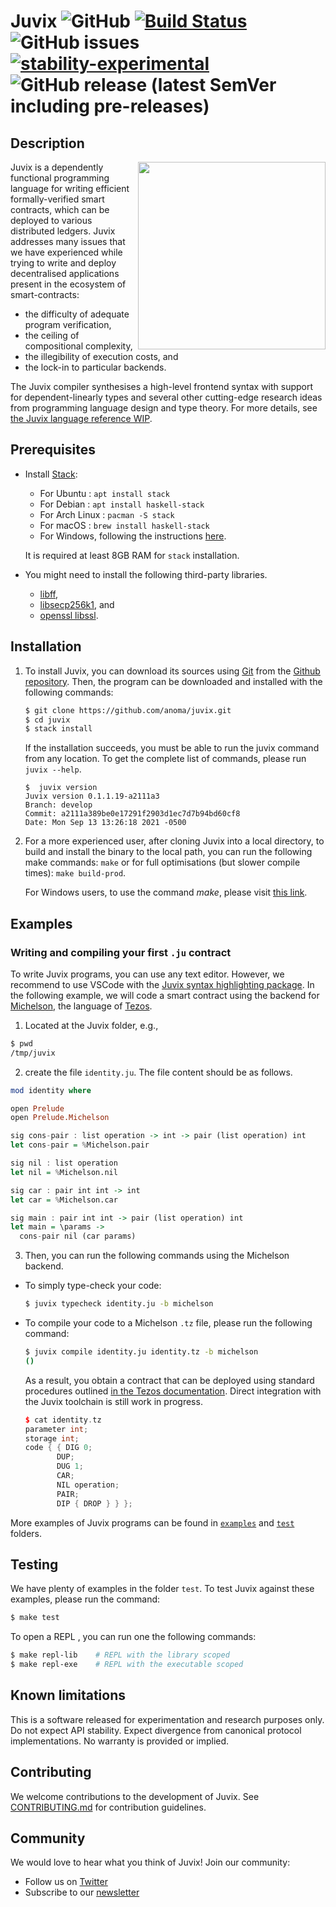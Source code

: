 Juvix ![GitHub](https://img.shields.io/github/license/anoma/juvix)
[![Build Status](https://ci.heliax.dev/api/badges/anoma/juvix/status.svg)](https://ci.heliax.dev/anoma/juvix)
![GitHub issues](https://img.shields.io/github/issues/anoma/juvix)
[![stability-experimental](https://img.shields.io/badge/stability-experimental-orange.svg)](https://github.com/mkenney/software-guides/blob/master/STABILITY-BADGES.md#experimental)
![GitHub release (latest SemVer including pre-releases)](https://img.shields.io/github/v/release/anoma/juvix?include_prereleases)
====

Description
-----------

<img align="right" width="300" height="300" src="Juvix_logo.png">

Juvix is a dependently functional programming language for writing
efficient formally-verified smart contracts, which can be
deployed to various distributed ledgers. Juvix addresses many issues that we have
experienced while trying to write and deploy decentralised
applications present in the ecosystem of smart-contracts: 
- the difficulty of
adequate program verification, 
- the ceiling of compositional
complexity, 
- the illegibility of execution costs, and
- the lock-in to
particular backends.

The Juvix compiler synthesises a high-level frontend syntax with
support for dependent-linearly types and several other cutting-edge
research ideas from programming language design and type theory. For
more details, see [the Juvix language
reference WIP](./doc/reference/language-reference.pdf).

Prerequisites
--------------

* Install [Stack](https://haskellstack.org):

  - For Ubuntu        : `apt install stack`
  - For Debian        : `apt install haskell-stack`
  - For Arch Linux    : `pacman -S stack`
  - For macOS : `brew install haskell-stack`
  - For Windows, following the instructions
  [here](https://docs.haskellstack.org/en/stable/install_and_upgrade/#windows).
  
  It is required at least 8GB RAM for `stack` installation.

* You might need to install the following third-party libraries.

  - [libff](https://github.com/scipr-lab/libff),
  - [libsecp256k1](https://github.com/bitcoin-core/secp256k1), and
  - [openssl libssl](https://wiki.openssl.org/index.php/Libssl_API).


Installation
------------

1. To install Juvix, you can download its sources using
   [Git](http://git-scm.com/) from the [Github
   repository](https://github.com/anoma/juvix.git). Then, the program
   can be downloaded and installed with the following commands:

   ````bash
   $ git clone https://github.com/anoma/juvix.git
   $ cd juvix
   $ stack install
   ````
   
   If the installation succeeds, you must be able to run the juvix command
   from any location. To get the complete list of commands, please run `juvix --help`.
   
   ```
   $  juvix version
   Juvix version 0.1.1.19-a2111a3
   Branch: develop
   Commit: a2111a389be0e17291f2903d1ec7d7b94bd60cf8
   Date: Mon Sep 13 13:26:18 2021 -0500
   ```

2. For a more experienced user, after cloning Juvix into a local
   directory, to build and install the binary to the local path, you
   can run the following make commands: `make` or for full optimisations
   (but slower compile times): `make build-prod`.

   For Windows users, to use the command *make*, please visit [this
   link](https://stackoverflow.com/questions/32127524/how-to-install-and-use-make-in-windows).
   

Examples
--------

### Writing and compiling your first `.ju` contract

To write Juvix programs, you can use any text editor. However, we
recommend to use VSCode with the [Juvix syntax highlighting
package](https://marketplace.visualstudio.com/items?itemName=metastate.language-juvix).
In the following example, we will code a smart contract using the backend for
[Michelson](https://www.michelson.org/), the language of [Tezos](https://tezos.com/).

1. Located at the Juvix folder, e.g.,

```bash
$ pwd
/tmp/juvix
```

2. create the file `identity.ju`. The file content should be as follows.

```haskell
mod identity where

open Prelude
open Prelude.Michelson

sig cons-pair : list operation -> int -> pair (list operation) int
let cons-pair = %Michelson.pair

sig nil : list operation
let nil = %Michelson.nil

sig car : pair int int -> int
let car = %Michelson.car

sig main : pair int int -> pair (list operation) int
let main = \params ->
  cons-pair nil (car params)
```

3. Then, you can run the following commands using the Michelson backend.

- To simply type-check your code:

  ```bash
  $ juvix typecheck identity.ju -b michelson
  ```

- To compile your code to a Michelson `.tz` file, please run the following command:

  ```bash
  $ juvix compile identity.ju identity.tz -b michelson
  ()
  ```
  
  As a result, you obtain a contract that can be deployed using
  standard procedures outlined [in the Tezos documentation](https://tezos.gitlab.io/alpha/cli-commands.html?highlight=originate).
  Direct integration with the Juvix toolchain is still work in progress.
  
  ```c++
  $ cat identity.tz
  parameter int;
  storage int;
  code { { DIG 0;
         DUP;
         DUG 1;
         CAR;
         NIL operation;
         PAIR;
         DIP { DROP } } };
  ```

More examples of Juvix programs can be found in [`examples`](./examples) and [`test`](./test) folders.


Testing
-------

We have plenty of examples in the folder `test`. To test Juvix against
these examples, please run the command:

```bash
$ make test
```

To open a REPL , you can run one the following commands:

```bash
$ make repl-lib    # REPL with the library scoped
$ make repl-exe    # REPL with the executable scoped
```
    
Known limitations
-----------------

This is a software released for experimentation and research purposes
only. Do not expect API stability. Expect divergence from canonical
protocol implementations. No warranty is provided or implied.

Contributing
------------

We welcome contributions to the development of Juvix. See
[CONTRIBUTING.md](./doc/CONTRIBUTING.md) for contribution guidelines.

Community
---------

We would love to hear what you think of Juvix! Join our community:

- Follow us on [Twitter](https://twitter.com/juvixlang)
- Subscribe to our [newsletter](https://juvix.org/)
